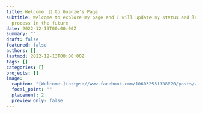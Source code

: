 ```yaml
---
title: Welcome  👋 to Guanze's Page
subtitle: Welcome to explore my page and I will update my status and learning
  process in the future
date: 2022-12-13T00:00:00Z
summary: ""
draft: false
featured: false
authors: []
lastmod: 2022-12-13T00:00:00Z
tags: []
categories: []
projects: []
image:
  caption: "[Welcome~](https://www.facebook.com/106032561338020/posts/welcome-to-my-page/106040118003931/)"
  focal_point: ""
  placement: 2
  preview_only: false
---
```


